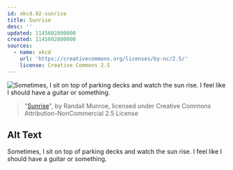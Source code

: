 ```yaml
---
id: xkcd.92-sunrise
title: Sunrise
desc: ''
updated: 1145602800000
created: 1145602800000
sources:
  - name: xkcd
    url: 'https://creativecommons.org/licenses/by-nc/2.5/'
    license: Creative Commons 2.5
---
```

![Sometimes, I sit on top of parking decks and watch the sun rise.  I feel like I should have a guitar or something.](https://imgs.xkcd.com/comics/sunrise.jpg)
> "[Sunrise](https://xkcd.com/92/)", by Randall Munroe, licensed under Creative Commons Attribution-NonCommercial 2.5 License

## Alt Text
Sometimes, I sit on top of parking decks and watch the sun rise.  I feel like I should have a guitar or something.
